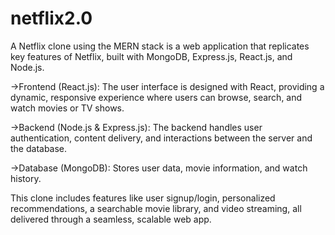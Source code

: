 # netflix2.0
A Netflix clone using the MERN stack is a web application that replicates key features of Netflix, built with MongoDB, Express.js, React.js, and Node.js.

->Frontend (React.js): The user interface is designed with React, providing a dynamic, responsive experience where users can browse, search, and watch movies or TV shows.

->Backend (Node.js & Express.js): The backend handles user authentication, content delivery, and interactions between the server and the database.

->Database (MongoDB): Stores user data, movie information, and watch history.

This clone includes features like user signup/login, personalized recommendations, a searchable movie library, and video streaming, all delivered through a seamless, scalable web app.
